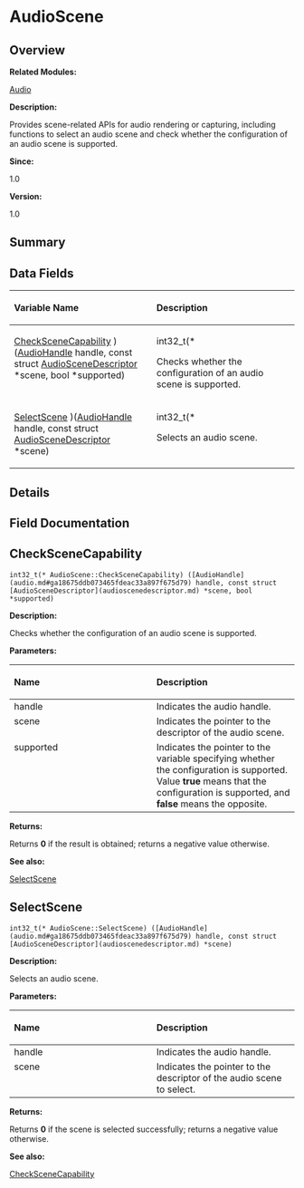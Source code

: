 # AudioScene<a name="EN-US_TOPIC_0000001054718117"></a>

## **Overview**<a name="section671646922093529"></a>

**Related Modules:**

[Audio](audio.md)

**Description:**

Provides scene-related APIs for audio rendering or capturing, including functions to select an audio scene and check whether the configuration of an audio scene is supported. 

**Since:**

1.0

**Version:**

1.0

## **Summary**<a name="section1895641609093529"></a>

## Data Fields<a name="pub-attribs"></a>

<a name="table690093921093529"></a>
<table><thead align="left"><tr id="row1880598015093529"><th class="cellrowborder" valign="top" width="50%" id="mcps1.1.3.1.1"><p id="p1921960735093529"><a name="p1921960735093529"></a><a name="p1921960735093529"></a>Variable Name</p>
</th>
<th class="cellrowborder" valign="top" width="50%" id="mcps1.1.3.1.2"><p id="p1114817607093529"><a name="p1114817607093529"></a><a name="p1114817607093529"></a>Description</p>
</th>
</tr>
</thead>
<tbody><tr id="row550278644093529"><td class="cellrowborder" valign="top" width="50%" headers="mcps1.1.3.1.1 "><p id="p870730747093529"><a name="p870730747093529"></a><a name="p870730747093529"></a><a href="audioscene.md#a9b485404b2ec3b8bc2b8d1b73401d45c">CheckSceneCapability</a> )(<a href="audio.md#ga18675ddb073465fdeac33a897f675d79">AudioHandle</a> handle, const struct <a href="audioscenedescriptor.md">AudioSceneDescriptor</a> *scene, bool *supported)</p>
</td>
<td class="cellrowborder" valign="top" width="50%" headers="mcps1.1.3.1.2 "><p id="p715933671093529"><a name="p715933671093529"></a><a name="p715933671093529"></a>int32_t(* </p>
<p id="p1610146790093529"><a name="p1610146790093529"></a><a name="p1610146790093529"></a>Checks whether the configuration of an audio scene is supported. </p>
</td>
</tr>
<tr id="row1693801844093529"><td class="cellrowborder" valign="top" width="50%" headers="mcps1.1.3.1.1 "><p id="p51217179093529"><a name="p51217179093529"></a><a name="p51217179093529"></a><a href="audioscene.md#aacdbf3a9f488a7e71f3a5a23c68c0068">SelectScene</a> )(<a href="audio.md#ga18675ddb073465fdeac33a897f675d79">AudioHandle</a> handle, const struct <a href="audioscenedescriptor.md">AudioSceneDescriptor</a> *scene)</p>
</td>
<td class="cellrowborder" valign="top" width="50%" headers="mcps1.1.3.1.2 "><p id="p1466310482093529"><a name="p1466310482093529"></a><a name="p1466310482093529"></a>int32_t(* </p>
<p id="p1873388709093529"><a name="p1873388709093529"></a><a name="p1873388709093529"></a>Selects an audio scene. </p>
</td>
</tr>
</tbody>
</table>

## **Details**<a name="section1200377729093529"></a>

## **Field Documentation**<a name="section1584546291093529"></a>

## CheckSceneCapability<a name="a9b485404b2ec3b8bc2b8d1b73401d45c"></a>

```
int32_t(* AudioScene::CheckSceneCapability) ([AudioHandle](audio.md#ga18675ddb073465fdeac33a897f675d79) handle, const struct [AudioSceneDescriptor](audioscenedescriptor.md) *scene, bool *supported)
```

 **Description:**

Checks whether the configuration of an audio scene is supported. 

**Parameters:**

<a name="table1353674181093529"></a>
<table><thead align="left"><tr id="row1576079188093529"><th class="cellrowborder" valign="top" width="50%" id="mcps1.1.3.1.1"><p id="p2021541950093529"><a name="p2021541950093529"></a><a name="p2021541950093529"></a>Name</p>
</th>
<th class="cellrowborder" valign="top" width="50%" id="mcps1.1.3.1.2"><p id="p699574431093529"><a name="p699574431093529"></a><a name="p699574431093529"></a>Description</p>
</th>
</tr>
</thead>
<tbody><tr id="row127553071093529"><td class="cellrowborder" valign="top" width="50%" headers="mcps1.1.3.1.1 ">handle</td>
<td class="cellrowborder" valign="top" width="50%" headers="mcps1.1.3.1.2 ">Indicates the audio handle. </td>
</tr>
<tr id="row1925230772093529"><td class="cellrowborder" valign="top" width="50%" headers="mcps1.1.3.1.1 ">scene</td>
<td class="cellrowborder" valign="top" width="50%" headers="mcps1.1.3.1.2 ">Indicates the pointer to the descriptor of the audio scene. </td>
</tr>
<tr id="row1165231778093529"><td class="cellrowborder" valign="top" width="50%" headers="mcps1.1.3.1.1 ">supported</td>
<td class="cellrowborder" valign="top" width="50%" headers="mcps1.1.3.1.2 ">Indicates the pointer to the variable specifying whether the configuration is supported. Value <strong id="b508710465093529"><a name="b508710465093529"></a><a name="b508710465093529"></a>true</strong> means that the configuration is supported, and <strong id="b1672142105093529"><a name="b1672142105093529"></a><a name="b1672142105093529"></a>false</strong> means the opposite. </td>
</tr>
</tbody>
</table>

**Returns:**

Returns  **0**  if the result is obtained; returns a negative value otherwise. 

**See also:**

[SelectScene](audioscene.md#aacdbf3a9f488a7e71f3a5a23c68c0068) 

## SelectScene<a name="aacdbf3a9f488a7e71f3a5a23c68c0068"></a>

```
int32_t(* AudioScene::SelectScene) ([AudioHandle](audio.md#ga18675ddb073465fdeac33a897f675d79) handle, const struct [AudioSceneDescriptor](audioscenedescriptor.md) *scene)
```

 **Description:**

Selects an audio scene. 

**Parameters:**

<a name="table1279720363093529"></a>
<table><thead align="left"><tr id="row2092905717093529"><th class="cellrowborder" valign="top" width="50%" id="mcps1.1.3.1.1"><p id="p390589325093529"><a name="p390589325093529"></a><a name="p390589325093529"></a>Name</p>
</th>
<th class="cellrowborder" valign="top" width="50%" id="mcps1.1.3.1.2"><p id="p1699284080093529"><a name="p1699284080093529"></a><a name="p1699284080093529"></a>Description</p>
</th>
</tr>
</thead>
<tbody><tr id="row620602691093529"><td class="cellrowborder" valign="top" width="50%" headers="mcps1.1.3.1.1 ">handle</td>
<td class="cellrowborder" valign="top" width="50%" headers="mcps1.1.3.1.2 ">Indicates the audio handle. </td>
</tr>
<tr id="row1004770215093529"><td class="cellrowborder" valign="top" width="50%" headers="mcps1.1.3.1.1 ">scene</td>
<td class="cellrowborder" valign="top" width="50%" headers="mcps1.1.3.1.2 ">Indicates the pointer to the descriptor of the audio scene to select. </td>
</tr>
</tbody>
</table>

**Returns:**

Returns  **0**  if the scene is selected successfully; returns a negative value otherwise. 

**See also:**

[CheckSceneCapability](audioscene.md#a9b485404b2ec3b8bc2b8d1b73401d45c) 

